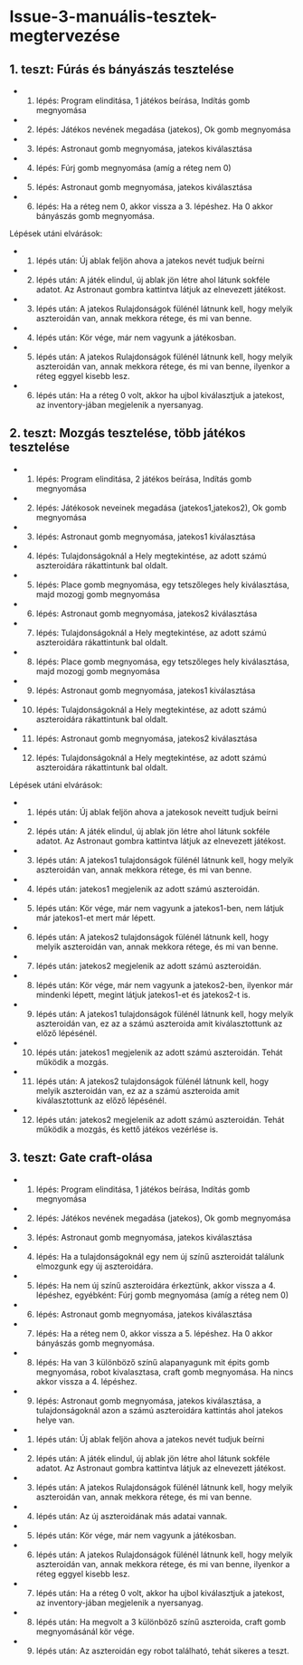 # Issue-3-manuális-tesztek-megtervezése

## 1. teszt: Fúrás és bányászás tesztelése

* 1. lépés: Program elinditása, 1 játékos beírása, Indítás gomb megnyomása
* 2. lépés: Játékos nevének megadása (jatekos), Ok gomb megnyomása
* 3. lépés: Astronaut gomb megnyomása, jatekos kiválasztása
* 4. lépés: Fúrj gomb megnyomása (amíg a réteg nem 0)
* 5. lépés: Astronaut gomb megnyomása, jatekos kiválasztása 
* 6. lépés: Ha a réteg nem 0, akkor vissza a 3. lépéshez. Ha 0 akkor bányászás gomb megnyomása.

Lépések utáni elvárások:

* 1. lépés után: Új ablak feljön ahova a jatekos nevét tudjuk beírni
* 2. lépés után: A játék elindul, új ablak jön létre ahol látunk sokféle adatot. Az Astronaut gombra kattintva látjuk az elnevezett játékost.
* 3. lépés után: A jatekos Rulajdonságok fülénél látnunk kell, hogy melyik aszteroidán van, annak mekkora  rétege, és mi van benne.
* 4. lépés után: Kör vége, már nem vagyunk a játékosban.
* 5. lépés után:  A jatekos Rulajdonságok fülénél látnunk kell, hogy melyik aszteroidán van, annak mekkora  rétege, és mi van benne, ilyenkor a réteg eggyel kisebb lesz.
* 6. lépés után: Ha a réteg 0 volt, akkor ha ujbol kiválasztjuk a jatekost, az inventory-jában megjelenik a nyersanyag.

## 2. teszt: Mozgás tesztelése, több játékos tesztelése

* 1. lépés: Program elinditása, 2 játékos beírása, Indítás gomb megnyomása
* 2. lépés: Játékosok neveinek megadása (jatekos1,jatekos2), Ok gomb megnyomása
* 3. lépés: Astronaut gomb megnyomása, jatekos1 kiválasztása
* 4. lépés: Tulajdonságoknál a Hely megtekintése, az adott számú aszteroidára rákattintunk bal oldalt.
* 5. lépés: Place gomb megnyomása, egy tetszőleges hely kiválasztása, majd mozogj gomb megnyomása
* 6. lépés: Astronaut gomb megnyomása, jatekos2 kiválasztása
* 7. lépés: Tulajdonságoknál a Hely megtekintése, az adott számú aszteroidára rákattintunk bal oldalt.
* 8. lépés: Place gomb megnyomása, egy tetszőleges hely kiválasztása, majd mozogj gomb megnyomása
* 9. lépés: Astronaut gomb megnyomása, jatekos1 kiválasztása
* 10. lépés: Tulajdonságoknál a Hely megtekintése, az adott számú aszteroidára rákattintunk bal oldalt.
* 11. lépés: Astronaut gomb megnyomása, jatekos2 kiválasztása
* 12. lépés: Tulajdonságoknál a Hely megtekintése, az adott számú aszteroidára rákattintunk bal oldalt.

Lépések utáni elvárások:

* 1. lépés után: Új ablak feljön ahova a jatekosok neveitt tudjuk beírni
* 2. lépés után: A játék elindul, új ablak jön létre ahol látunk sokféle adatot. Az Astronaut gombra kattintva látjuk az elnevezett játékost.
* 3. lépés után: A jatekos1 tulajdonságok fülénél látnunk kell, hogy melyik aszteroidán van, annak mekkora  rétege, és mi van benne.
* 4. lépés után: jatekos1 megjelenik az adott számú aszteroidán.
* 5. lépés után: Kör vége, már nem vagyunk a jatekos1-ben, nem látjuk már jatekos1-et mert már lépett.
* 6. lépés után: A jatekos2 tulajdonságok fülénél látnunk kell, hogy melyik aszteroidán van, annak mekkora rétege, és mi van benne.
* 7. lépés után: jatekos2 megjelenik az adott számú aszteroidán.
* 8. lépés után: Kör vége, már nem vagyunk a jatekos2-ben, ilyenkor már mindenki lépett, megint látjuk jatekos1-et és jatekos2-t is.
* 9. lépés után: A jatekos1 tulajdonságok fülénél látnunk kell, hogy melyik aszteroidán van, ez az a számú aszteroida amit kiválasztottunk az előző lépésénél.
* 10. lépés után: jatekos1 megjelenik az adott számú aszteroidán. Tehát működik a mozgás.
* 11. lépés után: A jatekos2 tulajdonságok fülénél látnunk kell, hogy melyik aszteroidán van, ez az a számú aszteroida amit kiválasztottunk az előző lépésénél.
* 12. lépés után: jatekos2 megjelenik az adott számú aszteroidán. Tehát működik a mozgás, és kettő játékos vezérlése is.

## 3. teszt: Gate craft-olása

* 1. lépés: Program elinditása, 1 játékos beírása, Indítás gomb megnyomása
* 2. lépés: Játékos nevének megadása (jatekos), Ok gomb megnyomása
* 3. lépés: Astronaut gomb megnyomása, jatekos kiválasztása
* 4. lépés: Ha a tulajdonságoknál egy nem új színű aszteroidát találunk elmozgunk egy új aszteroidára.
* 5. lépés: Ha nem új színű aszteroidára érkeztünk, akkor vissza a 4. lépéshez, egyébként: Fúrj gomb megnyomása (amíg a réteg nem 0)
* 6. lépés: Astronaut gomb megnyomása, jatekos kiválasztása 
* 7. lépés: Ha a réteg nem 0, akkor vissza a 5. lépéshez. Ha 0 akkor bányászás gomb megnyomása.
* 8. lépés: Ha van 3 különböző színű alapanyagunk mit épits gomb megnyomása, robot kivalasztasa, craft gomb megnyomása. Ha nincs akkor vissza a 4. lépéshez.
* 9. lépés: Astronaut gomb megnyomása, jatekos kiválasztása, a tulajdonságoknál azon a számú aszteroidára kattintás ahol jatekos helye van.



* 1. lépés után: Új ablak feljön ahova a jatekos nevét tudjuk beírni
* 2. lépés után: A játék elindul, új ablak jön létre ahol látunk sokféle adatot. Az Astronaut gombra kattintva látjuk az elnevezett játékost.
* 3. lépés után: A jatekos Rulajdonságok fülénél látnunk kell, hogy melyik aszteroidán van, annak mekkora  rétege, és mi van benne.
* 4. lépés után: Az új aszteroidának más adatai vannak.
* 5. lépés után: Kör vége, már nem vagyunk a játékosban.
* 6. lépés után:  A jatekos Rulajdonságok fülénél látnunk kell, hogy melyik aszteroidán van, annak mekkora  rétege, és mi van benne, ilyenkor a réteg eggyel kisebb lesz.
* 7. lépés után: Ha a réteg 0 volt, akkor ha ujbol kiválasztjuk a jatekost, az inventory-jában megjelenik a nyersanyag.
* 8. lépés után: Ha megvolt a 3 különböző színű aszteroida, craft gomb megnyomásánál kör vége.
* 9. lépés után: Az aszteroidán egy robot található, tehát sikeres a teszt.



